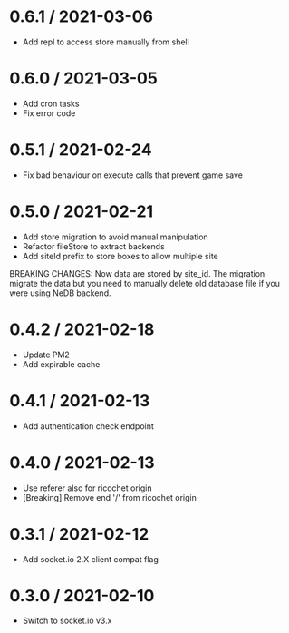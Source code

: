 
0.6.1 / 2021-03-06
==================

  * Add repl to access store manually from shell

0.6.0 / 2021-03-05
==================

  * Add cron tasks
  * Fix error code

0.5.1 / 2021-02-24
==================

  * Fix bad behaviour on execute calls that prevent game save

0.5.0 / 2021-02-21
==================

  * Add store migration to avoid manual manipulation
  * Refactor fileStore to extract backends
  * Add siteId prefix to store boxes to allow multiple site

BREAKING CHANGES:
Now data are stored by site_id. The migration migrate the 
data but you need to manually delete old database file
if you were using NeDB backend.

0.4.2 / 2021-02-18
==================

  * Update PM2
  * Add expirable cache

0.4.1 / 2021-02-13
==================

  * Add authentication check endpoint

0.4.0 / 2021-02-13
==================

  * Use referer also for ricochet origin
  * [Breaking] Remove end '/' from ricochet origin

0.3.1 / 2021-02-12
==================

  * Add socket.io 2.X client compat flag

0.3.0 / 2021-02-10
==================

  * Switch to socket.io v3.x

